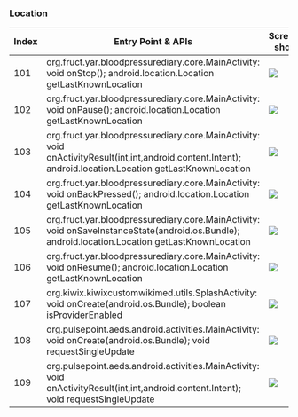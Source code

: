 ### Location
| Index | Entry Point & APIs | Screen shot | Resource id | Label |
| ------------- | ------------- | ------------- |-------------|-------------|
| 101 | org.fruct.yar.bloodpressurediary.core.MainActivity: void onStop(); android.location.Location getLastKnownLocation | ![](C:\Users\hfu\Documents\COSMOS\output\py\Play_win8\Medical\org.fruct.yar.bloodpressurediary\org.fruct.yar.bloodpressurediary.core.MainActivity.png) |  | |
| 102 | org.fruct.yar.bloodpressurediary.core.MainActivity: void onPause(); android.location.Location getLastKnownLocation | ![](C:\Users\hfu\Documents\COSMOS\output\py\Play_win8\Medical\org.fruct.yar.bloodpressurediary\org.fruct.yar.bloodpressurediary.core.MainActivity.png) |  | |
| 103 | org.fruct.yar.bloodpressurediary.core.MainActivity: void onActivityResult(int,int,android.content.Intent); android.location.Location getLastKnownLocation | ![](C:\Users\hfu\Documents\COSMOS\output\py\Play_win8\Medical\org.fruct.yar.bloodpressurediary\org.fruct.yar.bloodpressurediary.core.MainActivity.png) |  | |
| 104 | org.fruct.yar.bloodpressurediary.core.MainActivity: void onBackPressed(); android.location.Location getLastKnownLocation | ![](C:\Users\hfu\Documents\COSMOS\output\py\Play_win8\Medical\org.fruct.yar.bloodpressurediary\org.fruct.yar.bloodpressurediary.core.MainActivity.png) |  | |
| 105 | org.fruct.yar.bloodpressurediary.core.MainActivity: void onSaveInstanceState(android.os.Bundle); android.location.Location getLastKnownLocation | ![](C:\Users\hfu\Documents\COSMOS\output\py\Play_win8\Medical\org.fruct.yar.bloodpressurediary\org.fruct.yar.bloodpressurediary.core.MainActivity.png) |  | |
| 106 | org.fruct.yar.bloodpressurediary.core.MainActivity: void onResume(); android.location.Location getLastKnownLocation | ![](C:\Users\hfu\Documents\COSMOS\output\py\Play_win8\Medical\org.fruct.yar.bloodpressurediary\org.fruct.yar.bloodpressurediary.core.MainActivity.png) |  | |
| 107 | org.kiwix.kiwixcustomwikimed.utils.SplashActivity: void onCreate(android.os.Bundle); boolean isProviderEnabled | ![](C:\Users\hfu\Documents\COSMOS\output\py\Play_win8\Medical\org.kiwix.kiwixcustomwikimed\org.kiwix.kiwixcustomwikimed.utils.SplashActivity.png) |  | |
| 108 | org.pulsepoint.aeds.android.activities.MainActivity: void onCreate(android.os.Bundle); void requestSingleUpdate | ![](C:\Users\hfu\Documents\COSMOS\output\py\Play_win8\Medical\org.pulsepoint.aeds.android\org.pulsepoint.aeds.android.activities.MainActivity.png) |  | |
| 109 | org.pulsepoint.aeds.android.activities.MainActivity: void onActivityResult(int,int,android.content.Intent); void requestSingleUpdate | ![](C:\Users\hfu\Documents\COSMOS\output\py\Play_win8\Medical\org.pulsepoint.aeds.android\org.pulsepoint.aeds.android.activities.MainActivity.png) |  | |

